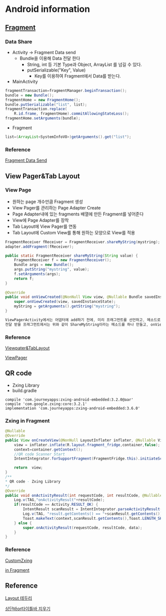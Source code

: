 # Android information

## [Fragment](https://github.com/hyunho058/AndroidTIL/blob/master/Fragment.md)

### Data Share

* Activity -> Fragment Data send
  * Bundle을 이용해 Data 전달 한다
    * String, int 등 기본 Type과 Object, ArrayList 를 넘길 수 있다.
    * putSerializable("Key", Value)
      * Key를 이용하여 Fragment에서 Data를 받는다.
* MainActivity

```java
fragmentTransaction=fragmentManager.beginTransaction();
bundle = new Bundle();
fragmentHome = new FragmentHome();
bundle.putSerializable("list", list);
fragmentTransaction.replace(
    R.id.frame, fragmentHome).commitAllowingStateLoss();
fragmentHome.setArguments(bundle);
```

* Fragment

```java
list=(ArrayList<SystemInfoVO>)getArguments().get("list");
```

### Reference

[Fragment Data Send](https://iw90.tistory.com/131)





## View Pager&Tab Layout

### View Page

* 원하는 page 개수만큼 Fragment 생성
* View Pager를 관리하는 Page Adapter Create
* Page Adapter내에 있는 fragments 배열에 만든 Fragment를 넣어준다
* View에 Page Adapter를 장착
* Tab Layout에 View Pager를 연동
* Tab Layout에 Custom View를 통해 원하는 모양으로 View를 적용

```java
FragmentReceiver fReceiver = FragmentReceiver.shareMyString(mystring);
adapter.addFragment(fReceiver);

public static FragmentReceiver shareMyString(String value) {
    FragmentReceiver f = new FragmentReceiver();
    Bundle args = new Bundle();
    args.putString("mystring", value);
    f.setArguments(args);
    return f;
}
 
@Override
public void onViewCreated(@NonNull View view, @Nullable Bundle savedInstanceState) {
    super.onViewCreated(view, savedInstanceState);
    myString = getArguments().getString("mystring");
}

ViewPagerActivity에서는 어댑터에 add하기 전에, 미리 프래그먼트를 선언하고, 메소드로 데이터를 전달합니다.
전달 받을 프래그먼트에서는 위와 같이 ShareMyString이라는 메소드를 하나 만들고, onViewCreated에서 부여한 key값을 통해 데이터를 받을 수 있습니다.
```

### Reference

[Viewpater&TabLayout](https://kangmin1012.tistory.com/12)

[ViewPager](https://hyogeun-android.tistory.com/entry/%EC%95%88%EB%93%9C%EB%A1%9C%EC%9D%B4%EB%93%9C-%EA%B0%95%EC%9D%98-9-TabLayout-ViewPager-%EC%99%80-BaseActivity%EC%82%AC%EC%9A%A9)

## QR code

* Zxing Library
* build.gradle

```
compile 'com.journeyapps:zxing-android-embedded:3.2.0@aar'
compile 'com.google.zxing:core:3.2.1'
implementation 'com.journeyapps:zxing-android-embedded:3.6.0'
```

### Zxing in Fragment 

```java
@Nullable
@Override
public View onCreateView(@NonNull LayoutInflater inflater, @Nullable ViewGroup container, @Nullable Bundle savedInstanceState) {
    view = inflater.inflate(R.layout.fragment_fridge,container,false);
    context=container.getContext();
    //QR code Scanner Start
    IntentIntegrator.forSupportFragment(FragmentFridge.this).initiateScan();

    return  view;
}
/**
* QR code - Zxing Library
*/
@Override
public void onActivityResult(int requestCode, int resultCode, @Nullable Intent data) {
    Log.v(TAG,"onActivityResult"+resultCode);
    if(resultCode == Activity.RESULT_OK) {
        IntentResult scanResult = IntentIntegrator.parseActivityResult(requestCode, resultCode, data);
        Log.v(TAG, "result.getContents() == "+scanResult.getContents());
        Toast.makeText(context,scanResult.getContents(),Toast.LENGTH_SHORT).show();
    } else {
        super.onActivityResult(requestCode, resultCode, data);
    }
}
```





### Reference

[CustomZxing](https://dpdpwl.tistory.com/20)

[in Fragment](https://stackoverflow.com/questions/37251583/how-to-start-zxing-on-a-fragment/43966669)





## Reference

[Layout 테두리](https://5stralia.tistory.com/10)

[상단바or타이틀바 지우기](https://commin.tistory.com/63)







